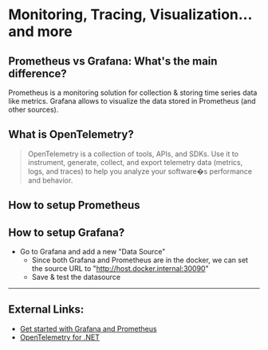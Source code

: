 # Monitoring, Tracing, Visualization... and more

## Prometheus vs Grafana: What's the main difference?
Prometheus is a monitoring solution for collection & storing time series data like metrics. 
Grafana allows to visualize the data stored in Prometheus (and other sources).

## What is OpenTelemetry?
>OpenTelemetry is a collection of tools, APIs, and SDKs. Use it to instrument, generate, collect, and export telemetry data (metrics, logs, and traces) to help you analyze your software�s performance and behavior.

## How to setup Prometheus


## How to setup Grafana?
- Go to Grafana and add a new "Data Source"
  - Since both Grafana and Prometheus are in the docker, we can set the source URL to "http://host.docker.internal:30090"
  - Save & test the datasource

---
## External Links:
- [Get started with Grafana and Prometheus](https://grafana.com/docs/grafana/latest/getting-started/get-started-grafana-prometheus/)
- [OpenTelemetry for .NET](https://opentelemetry.io/docs/instrumentation/net/getting-started/)
